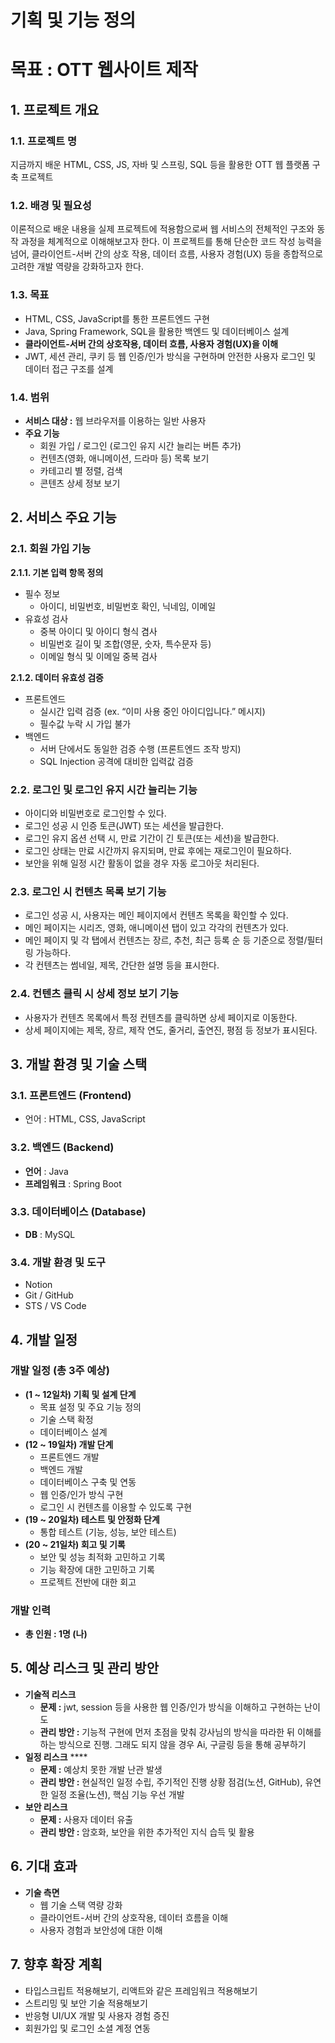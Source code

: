 # 기획 및 기능 정의

# 목표 : OTT 웹사이트 제작

## 1. 프로젝트 개요

### 1.1. 프로젝트 명

지금까지 배운 HTML, CSS, JS, 자바 및 스프링, SQL 등을 활용한 OTT 웹 플랫폼 구축 프로젝트

### 1.2. 배경 및 필요성

이론적으로 배운 내용을 실제 프로젝트에 적용함으로써 웹 서비스의 전체적인 구조와 동작 과정을 체계적으로 이해해보고자 한다. 이 프로젝트를 통해 단순한 코드 작성 능력을 넘어, 클라이언트-서버 간의 상호 작용, 데이터 흐름, 사용자 경험(UX) 등을 종합적으로 고려한 개발 역량을 강화하고자 한다.

### 1.3. 목표

- HTML, CSS, JavaScript를 통한 프론트엔드 구현
- Java, Spring Framework, SQL을 활용한 백엔드 및 데이터베이스 설계
- **클라이언트-서버 간의 상호작용, 데이터 흐름, 사용자 경험(UX)을 이해**
- JWT, 세션 관리, 쿠키 등 웹 인증/인가 방식을 구현하며 안전한 사용자 로그인 및 데이터 접근 구조를 설계

### 1.4. 범위

- **서비스 대상 :** 웹 브라우저를 이용하는 일반 사용자
- **주요 기능**
    - 회원 가입 / 로그인 (로그인 유지 시간 늘리는 버튼 추가)
    - 컨텐츠(영화, 애니메이션, 드라마 등) 목록 보기
    - 카테고리 별 정렬, 검색
    - 콘텐츠 상세 정보 보기

## 2. 서비스 주요 기능

### 2.1. 회원 가입 기능

**2.1.1. 기본 입력 항목 정의**

- 필수 정보
    - 아이디, 비밀번호, 비밀번호 확인, 닉네임, 이메일
- 유효성 검사
    - 중복 아이디 및 아이디 형식 겸사
    - 비밀번호 길이 및 조합(영문, 숫자, 특수문자 등)
    - 이메일 형식 및 이메일 중복 검사

**2.1.2. 데이터 유효성 검증**

- 프론트엔드
    - 실시간 입력 검증 (ex. “이미 사용 중인 아이디입니다.” 메시지)
    - 필수값 누락 시 가입 불가
- 백엔드
    - 서버 단에서도 동일한 검증 수행 (프론트엔드 조작 방지)
    - SQL Injection 공격에 대비한 입력값 검증

### 2.2. 로그인 및 로그인 유지 시간 늘리는 기능

- 아이디와 비밀번호로 로그인할 수 있다.
- 로그인 성공 시 인증 토큰(JWT) 또는 세션을 발급한다.
- 로그인 유지 옵션 선택 시, 만료 기간이 긴 토큰(또는 세션)을 발급한다.
- 로그인 상태는 만료 시간까지 유지되며, 만료 후에는 재로그인이 필요하다.
- 보안을 위해 일정 시간 활동이 없을 경우 자동 로그아웃 처리된다.

### 2.3. 로그인 시 컨텐츠 목록 보기 기능

- 로그인 성공 시, 사용자는 메인 페이지에서 컨텐츠 목록을 확인할 수 있다.
- 메인 페이지는 시리즈, 영화, 애니메이션 탭이 있고 각각의 컨텐츠가 있다.
- 메인 페이지 및 각 탭에서 컨텐츠는 장르, 추천, 최근 등록 순 등 기준으로 정렬/필터링 가능하다.
- 각 컨텐츠는 썸네일, 제목, 간단한 설명 등을 표시한다.

### 2.4. 컨텐츠 클릭 시 상세 정보 보기 기능

- 사용자가 컨텐츠 목록에서 특정 컨텐츠를 클릭하면 상세 페이지로 이동한다.
- 상세 페이지에는 제목, 장르, 제작 연도, 줄거리, 출연진, 평점 등 정보가 표시된다.

## 3. 개발 환경 및 기술 스택

### 3.1. 프론트엔드 (Frontend)

- 언어 : HTML, CSS, JavaScript

### 3.2. 백엔드 (Backend)

- **언어** : Java
- **프레임워크** : Spring Boot

### 3.3. 데이터베이스 (Database)

- **DB** : MySQL

### 3.4. 개발 환경 및 도구

- Notion
- Git / GitHub
- STS / VS Code

## 4. 개발 일정

### 개발 일정 (총 3주 예상)

- **(1 ~ 12일차) 기획 및 설계 단계**
    - 목표 설정 및 주요 기능 정의
    - 기술 스택 확정
    - 데이터베이스 설계
- **(12 ~ 19일차) 개발 단계**
    - 프론트엔드 개발
    - 백엔드 개발
    - 데이터베이스 구축 및 연동
    - 웹 인증/인가 방식 구현
    - 로그인 시 컨텐츠를 이용할 수 있도록 구현
- **(19 ~ 20일차) 테스트 및 안정화 단계**
    - 통합 테스트 (기능, 성능, 보안 테스트)
- **(20 ~ 21일차) 회고 및 기록**
    - 보안 및 성능 최적화 고민하고 기록
    - 기능 확장에 대한 고민하고 기록
    - 프로젝트 전반에 대한 회고

### 개발 인력

- **총 인원 : 1명 (나)**

## 5. 예상 리스크 및 관리 방안

- **기술적 리스크**
    - **문제 :** jwt, session 등을 사용한 웹 인증/인가 방식을 이해하고 구현하는 난이도
    - **관리 방안 :** 기능적 구현에 먼저 초점을 맞춰 강사님의 방식을 따라한 뒤 이해를 하는 방식으로 진행. 그래도 되지 않을 경우 Ai, 구글링 등을 통해 공부하기
- **일정 리스크**   ****
    - **문제 :** 예상치 못한 개발 난관 발생
    - **관리 방안 :** 현실적인 일정 수립, 주기적인 진행 상황 점검(노션, GitHub), 유연한 일정 조율(노션), 핵심 기능 우선 개발
- **보안 리스크**
    - **문제 :** 사용자 데이터 유출
    - **관리 방안 :** 암호화, 보안을 위한 추가적인 지식 습득 및 활용

  

## 6. 기대 효과

- **기술 측면**
    - 웹 기술 스택 역량 강화
    - 클라이언트-서버 간의 상호작용, 데이터 흐름을 이해
    - 사용자 경험과 보안성에 대한 이해

## 7. 향후 확장 계획

- 타입스크립트 적용해보기, 리액트와 같은 프레임워크 적용해보기
- 스트리밍 및 보안 기술 적용해보기
- 반응형 UI/UX 개발 및 사용자 경험 증진
- 회원가입 및 로그인 소셜 계정 연동